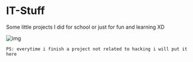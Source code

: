 # IT-Stuff

Some little projects I did for school or just for fun and learning XD

![img](https://c.tenor.com/GynZlYR9Tu0AAAAC/nerd-laugh.gif)

`PS: everytime i finish a project not related to hacking i will put it here`  


